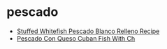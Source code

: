 # pescado

 * [Stuffed Whitefish Pescado Blanco Relleno Recipe](index/s/stuffed-whitefish-pescado-blanco-relleno-recipe.json)
 * [Pescado Con Queso Cuban Fish With Ch](index/p/pescado-con-queso-cuban-fish-with-ch.json)
